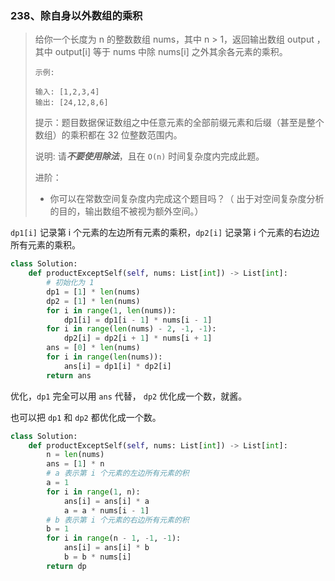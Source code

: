 ### 238、除自身以外数组的乘积

>给你一个长度为 n 的整数数组 nums，其中 n > 1，返回输出数组 output ，其中 output[i] 等于 nums 中除 nums[i] 之外其余各元素的乘积。
>
>```
>示例:
>
>输入: [1,2,3,4]
>输出: [24,12,8,6]
>```
>
>
>提示：题目数据保证数组之中任意元素的全部前缀元素和后缀（甚至是整个数组）的乘积都在 32 位整数范围内。
>
>说明: 请***不要使用除法***，且在 `O(n)` 时间复杂度内完成此题。
>
>进阶：
>
>- 你可以在常数空间复杂度内完成这个题目吗？（ 出于对空间复杂度分析的目的，输出数组不被视为额外空间。）

`dp1[i]` 记录第 i 个元素的左边所有元素的乘积，`dp2[i]` 记录第 i 个元素的右边边所有元素的乘积。

```python
class Solution:
    def productExceptSelf(self, nums: List[int]) -> List[int]:
        # 初始化为 1 
        dp1 = [1] * len(nums)
        dp2 = [1] * len(nums)
        for i in range(1, len(nums)):
            dp1[i] = dp1[i - 1] * nums[i - 1]
        for i in range(len(nums) - 2, -1, -1):
            dp2[i] = dp2[i + 1] * nums[i + 1]
        ans = [0] * len(nums)
        for i in range(len(nums)):
            ans[i] = dp1[i] * dp2[i]
        return ans
```

优化，`dp1` 完全可以用 `ans` 代替， `dp2` 优化成一个数，就酱。

也可以把 `dp1` 和 `dp2` 都优化成一个数。

```python
class Solution:
    def productExceptSelf(self, nums: List[int]) -> List[int]:
        n = len(nums)
        ans = [1] * n
   		# a 表示第 i 个元素的左边所有元素的积
        a = 1
        for i in range(1, n):
            ans[i] = ans[i] * a
            a = a * nums[i - 1]
        # b 表示第 i 个元素的右边所有元素的积
        b = 1
        for i in range(n - 1, -1, -1):
            ans[i] = ans[i] * b
            b = b * nums[i]
        return dp
```

